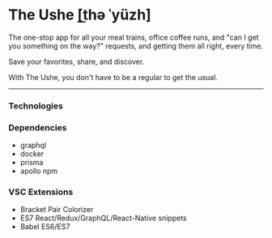 # The Ushe \[t͟hə ˈyüzh]

The one-stop app for all your meal trains, office coffee runs, and "can I get you something on the way?" requests, and getting them all right, every time.

Save your favorites, share, and discover.

With The Ushe, you don't have to be a regular to get the usual.

------------------------------------

### Technologies

### Dependencies
 - graphql
 - docker
 - prisma
 - apollo
npm 
### VSC Extensions
 - Bracket Pair Colorizer
 - ES7 React/Redux/GraphQL/React-Native snippets
 - Babel ES6/ES7

